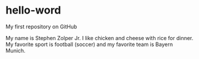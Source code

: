 # hello-word
My first repository on GitHub

My name is Stephen Zolper Jr.
I like chicken and cheese with rice for dinner.
My favorite sport is football (soccer) and my favorite team is Bayern Munich.
